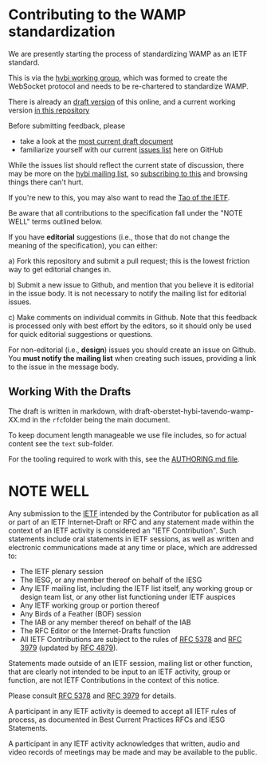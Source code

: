 # Contributing to the WAMP standardization

We are presently starting the process of standardizing WAMP as an IETF standard. 

This is via the [hybi working group](), which was formed to create the WebSocket protocol and needs to be re-chartered to standardize WAMP.

There is already an [draft version](https://tools.ietf.org/html/draft-oberstet-hybi-tavendo-wamp) of this online, and a current working version [in this repository](https://github.com/wamp-proto/wamp-proto/)

Before submitting feedback, please 

* take a look at the [most current draft document](https://tools.ietf.org/html/draft-oberstet-hybi-tavendo-wamp)
* familiarize yourself with our current [issues list](https://github.com/wamp-proto/wamp-proto/issues) here on GitHub

While the issues list should reflect the current state of discussion, there may be more on the [hybi mailing list](https://mailarchive.ietf.org/arch/search/?email_list=hybi), so [subscribing to this](https://www.ietf.org/mailman/listinfo/hybi) and browsing things there can't hurt.

If you're new to this, you may also want to read the [Tao of the IETF](http://www.ietf.org/tao.html).

Be aware that all contributions to the specification fall under the "NOTE WELL" terms outlined below.

If you have **editorial** suggestions (i.e., those that do not change the meaning of the specification), you can either:

  a) Fork this repository and submit a pull request; this is the lowest
  friction way to get editorial changes in.
  
  b) Submit a new issue to Github, and mention that you believe it is editorial
  in the issue body. It is not necessary to notify the mailing list for
  editorial issues.
  
  c) Make comments on individual commits in Github. Note that this feedback is
  processed only with best effort by the editors, so it should only be used for
  quick editorial suggestions or questions.

For non-editorial (i.e., **design**) issues you should create an issue on Github. You **must notify the mailing list** when creating such issues, providing a link to the issue in the message body.


## Working With the Drafts

The draft is written in markdown, with draft-oberstet-hybi-tavendo-wamp-XX.md in the `rfc`folder being the main document.

To keep document length manageable we use file includes, so for actual content see the `text` sub-folder.

For the tooling required to work with this, see the [AUTHORING.md file](AUTHORING.md).


# NOTE WELL

Any submission to the [IETF](http://www.ietf.org/) intended by the Contributor
for publication as all or part of an IETF Internet-Draft or RFC and any
statement made within the context of an IETF activity is considered an "IETF
Contribution". Such statements include oral statements in IETF sessions, as
well as written and electronic communications made at any time or place, which
are addressed to:

 * The IETF plenary session
 * The IESG, or any member thereof on behalf of the IESG
 * Any IETF mailing list, including the IETF list itself, any working group 
   or design team list, or any other list functioning under IETF auspices
 * Any IETF working group or portion thereof
 * Any Birds of a Feather (BOF) session
 * The IAB or any member thereof on behalf of the IAB
 * The RFC Editor or the Internet-Drafts function
 * All IETF Contributions are subject to the rules of 
   [RFC 5378](http://tools.ietf.org/html/rfc5378) and 
   [RFC 3979](http://tools.ietf.org/html/rfc3979) 
   (updated by [RFC 4879](http://tools.ietf.org/html/rfc4879)).

Statements made outside of an IETF session, mailing list or other function,
that are clearly not intended to be input to an IETF activity, group or
function, are not IETF Contributions in the context of this notice.

Please consult [RFC 5378](http://tools.ietf.org/html/rfc5378) and [RFC 
3979](http://tools.ietf.org/html/rfc3979) for details.

A participant in any IETF activity is deemed to accept all IETF rules of
process, as documented in Best Current Practices RFCs and IESG Statements.

A participant in any IETF activity acknowledges that written, audio and video
records of meetings may be made and may be available to the public.
